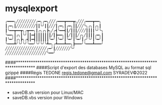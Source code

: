 # mysqlexport

```html
╭━━━╮╱╱╱╱╱╱╱╱╱╭━╮╭━╮╱╱╱╭━━━┳━━━┳╮╱╱╱╭━━━┳━━╮
┃╭━╮┃╱╱╱╱╱╱╱╱╱┃┃╰╯┃┃╱╱╱┃╭━╮┃╭━╮┃┃╱╱╱╰╮╭╮┃╭╮┃
┃╰━━┳━━┳╮╭┳━━╮┃╭╮╭╮┣╮╱╭┫╰━━┫┃╱┃┃┃╱╱╱╱┃┃┃┃╰╯╰╮
╰━━╮┃╭╮┃╰╯┃┃━┫┃┃┃┃┃┃┃╱┃┣━━╮┃┃╱┃┃┃╱╭╮╱┃┃┃┃╭━╮┃
┃╰━╯┃╭╮┣╮╭┫┃━┫┃┃┃┃┃┃╰━╯┃╰━╯┃╰━╯┃╰━╯┃╭╯╰╯┃╰━╯┃
╰━━━┻╯╰╯╰╯╰━━╯╰╯╰╯╰┻━╮╭┻━━━┻━━╮┣━━━╯╰━━━┻━━━╯
╱╱╱╱╱╱╱╱╱╱╱╱╱╱╱╱╱╱╱╭━╯┃╱╱╱╱╱╱╱╰╯
╱╱╱╱╱╱╱╱╱╱╱╱╱╱╱╱╱╱╱╰━━╯
```

####********************************************************************************
####Script d'export des databases MySQL au format sql gzippé
####Régis TEDONE <regis.tedone@gmail.com> SYRADEV©2022
####********************************************************************************

- saveDB.sh version pour Linux/MAC
- saveDB.vbs version pour Windows
